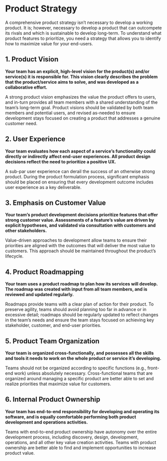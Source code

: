 # Product Strategy
A comprehensive product strategy isn’t necessary to develop a working product. It is; however, necessary to develop a product that can outcompete its rivals and which is sustainable to develop long-term. To understand what product features to prioritize, you need a strategy that allows you to identify how to maximize value for your end-users.

## 1. Product Vision	
**Your team has an explicit, high-level vision for the product(s) and/or service(s) it is responsible for. This vision clearly describes the problem that the product/service aims to solve, and was developed as a collaborative effort.**

A strong product vision emphasizes the value the product offers to users, and in-turn provides all team members with a shared understanding of the team’s long-term goal. Product visions should be validated by both team members and potential users, and revised as-needed to ensure development stays focused on creating a product that addresses a genuine customer need.

## 2. User Experience	
**Your team evaluates how each aspect of a service’s functionality could directly or indirectly affect end-user experiences. All product design decisions reflect the need to prioritize a positive UX.**

A sub-par user experience can derail the success of an otherwise strong product. During the product formulation process, significant emphasis should be placed on ensuring that every development outcome includes user experience as a key deliverable.

## 3. Emphasis on Customer Value
**Your team’s product development decisions prioritize features that offer strong customer value. Assessments of a feature’s value are driven by explicit hypotheses, and validated via consultation with customers and other stakeholders.**

Value-driven approaches to development allow teams to ensure their priorities are aligned with the outcomes that will deliver the most value to customers. This approach should be maintained throughout the product’s lifecycle.

## 4. Product Roadmapping	
**Your team uses a product roadmap to plan how its services will develop. The roadmap was created with input from all team members, and is reviewed and updated regularly.**

Roadmaps provide teams with a clear plan of action for their product. To preserve agility, teams should avoid planning too far in advance or in excessive detail; roadmaps should be regularly updated to reflect changes in the team’s needs and ensure the team stays focused on achieving key stakeholder, customer, and end-user priorities.

## 5. Product Team Organization	
**Your team is organized cross-functionally, and possesses all the skills and tools it needs to work on the whole product or service it’s developing.**

Teams should not be organized according to specific functions (e.g., front-end work) unless absolutely necessary. Cross-functional teams that are organized around managing a specific product are better able to set and realize priorities that maximize value for customers.

## 6. Internal Product Ownership
**Your team has end-to-end responsibility for developing and operating its software, and is equally comfortable performing both product development and operations activities.**

Teams with end-to-end product ownership have autonomy over the entire development process, including discovery, design, development, operations, and all other key value creation activities. Teams with product ownership are better able to find and implement opportunities to increase product value. 
